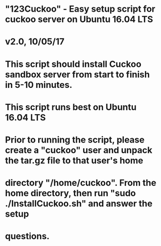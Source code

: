 # "123Cuckoo" - Easy setup script for cuckoo server on Ubuntu 16.04 LTS
# v2.0, 10/05/17
#
# This script should install Cuckoo sandbox server from start to finish in 5-10 minutes. 
# This script runs best on Ubuntu 16.04 LTS
#
# Prior to running the script, please create a "cuckoo" user and unpack the tar.gz file to that user's home
# directory "/home/cuckoo". From the home directory, then run "sudo ./InstallCuckoo.sh" and answer the setup
# questions.
